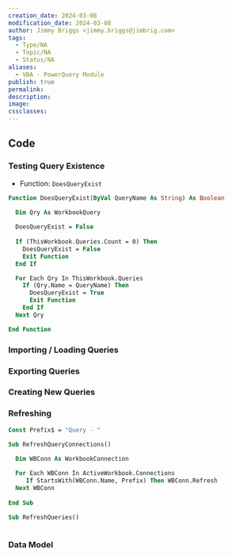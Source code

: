 ```yaml
---
creation_date: 2024-03-08
modification_date: 2024-03-08
author: Jimmy Briggs <jimmy.briggs@jimbrig.com>
tags:
  - Type/NA
  - Topic/NA
  - Status/NA
aliases:
  - VBA - PowerQuery Module
publish: true
permalink:
description:
image:
cssclasses:
---
```


## Code

### Testing Query Existence

- Function: `DoesQueryExist`

```vb
Function DoesQueryExist(ByVal QueryName As String) As Boolean
  
  Dim Qry As WorkbookQuery

  DoesQueryExist = False
  
  If (ThisWorkbook.Queries.Count = 0) Then
    DoesQueryExist = False
    Exit Function
  End If

  For Each Qry In ThisWorkbook.Queries
    If (Qry.Name = QueryName) Then
      DoesQueryExist = True
      Exit Function
    End If
  Next Qry

End Function
```

### Importing / Loading Queries

### Exporting Queries

### Creating New Queries

### Refreshing

```vb
Const Prefix$ = "Query - "

Sub RefreshQueryConnections()
  
  Dim WBConn As WorkbookConnection

  For Each WBConn In ActiveWorkbook.Connections
     If StartsWith(WBConn.Name, Prefix) Then WBConn.Refresh
  Next WBConn
  
End Sub

Sub RefreshQueries()
  
```

### Data Model